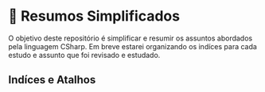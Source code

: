 # 🔮 Resumos Simplificados

O objetivo deste repositório é simplificar e resumir os assuntos abordados pela linguagem CSharp.
Em breve estarei organizando os indíces para cada estudo e assunto que foi revisado e estudado.

## Indíces e Atalhos
